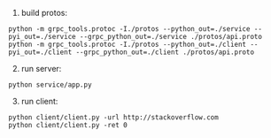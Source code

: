 1. build protos:
```shell
python -m grpc_tools.protoc -I./protos --python_out=./service --pyi_out=./service --grpc_python_out=./service ./protos/api.proto
python -m grpc_tools.protoc -I./protos --python_out=./client --pyi_out=./client --grpc_python_out=./client ./protos/api.proto
```

2. run server:
```shell
python service/app.py
```

3. run client:
```shell
python client/client.py -url http://stackoverflow.com
python client/client.py -ret 0
```